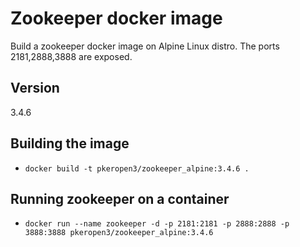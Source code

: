 # Zookeeper docker image
Build a zookeeper docker image on Alpine Linux distro. 
The ports 2181,2888,3888 are exposed.

## Version
3.4.6


## Building the image
- ``docker build -t pkeropen3/zookeeper_alpine:3.4.6 .``

## Running zookeeper on a container
- ``docker run --name zookeeper -d -p 2181:2181 -p 2888:2888 -p 3888:3888 pkeropen3/zookeeper_alpine:3.4.6``

